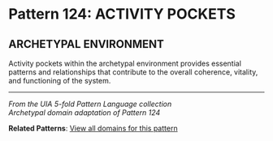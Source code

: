 # Pattern 124: ACTIVITY POCKETS

## ARCHETYPAL ENVIRONMENT

Activity pockets within the archetypal environment provides essential patterns and relationships that contribute to the overall coherence, vitality, and functioning of the system.

---

*From the UIA 5-fold Pattern Language collection*  
*Archetypal domain adaptation of Pattern 124*

**Related Patterns**: [View all domains for this pattern](../../UIA/md/T124%20ACTIVITY%20POCKETS.md)
